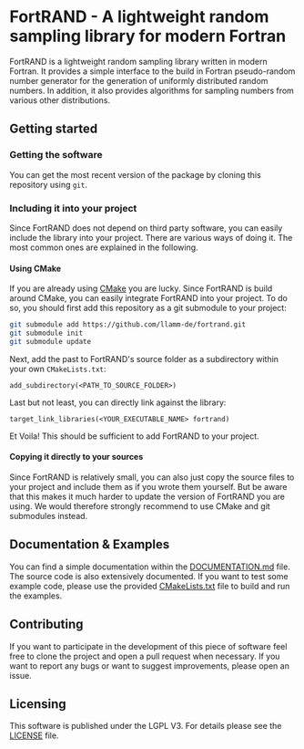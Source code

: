 # FortRAND - A lightweight random sampling library for modern Fortran

FortRAND is a lightweight random sampling library written in modern Fortran. 
It provides a simple interface to the build in Fortran pseudo-random number generator 
for the generation of uniformly distributed random numbers. In addition, it also provides 
algorithms for sampling numbers from various other distributions.

## Getting started
### Getting the software
You can get the most recent version of the package by cloning this repository using ```git```.

### Including it into your project
Since FortRAND does not depend on third party software, you can easily include the library into your project. There are various ways of doing it. The most common ones are explained in the following.

#### Using CMake
If you are already using [CMake](https://www.cmake.org) you are lucky. Since FortRAND is build around CMake, you can easily integrate FortRAND into your project. To do so, you should first add this repository as a git submodule to your project:
```bash
git submodule add https://github.com/llamm-de/fortrand.git
git submodule init
git submodule update
```
Next, add the past to FortRAND's source folder as a subdirectory within your own ```CMakeLists.txt```:
```
add_subdirectory(<PATH_TO_SOURCE_FOLDER>)
```
Last but not least, you can directly link against the library:
```
target_link_libraries(<YOUR_EXECUTABLE_NAME> fortrand)
```
Et Voila! This should be sufficient to add FortRAND to your project.

#### Copying it directly to your sources
Since FortRAND is relatively small, you can also just copy the source files to your project and include them as if you wrote them yourself. But be aware that this makes it much harder to update the version of FortRAND you are using. We would therefore strongly recommend to use CMake and git submodules instead.

## Documentation & Examples
You can find a simple documentation within the [DOCUMENTATION.md](DOCUMENTATION.md) file. The source code is also extensively documented. If you want to test some example code, please use the provided [CMakeLists.txt](CMakeLists.txt) file to build and run the examples.


## Contributing
If you want to participate in the development of this piece of software feel free to clone the project and open a pull request when necessary. If you want to report any bugs or want to suggest improvements, please open an issue.

## Licensing
This software is published under the LGPL V3. For details please see the [LICENSE](LICENSE.md) file.